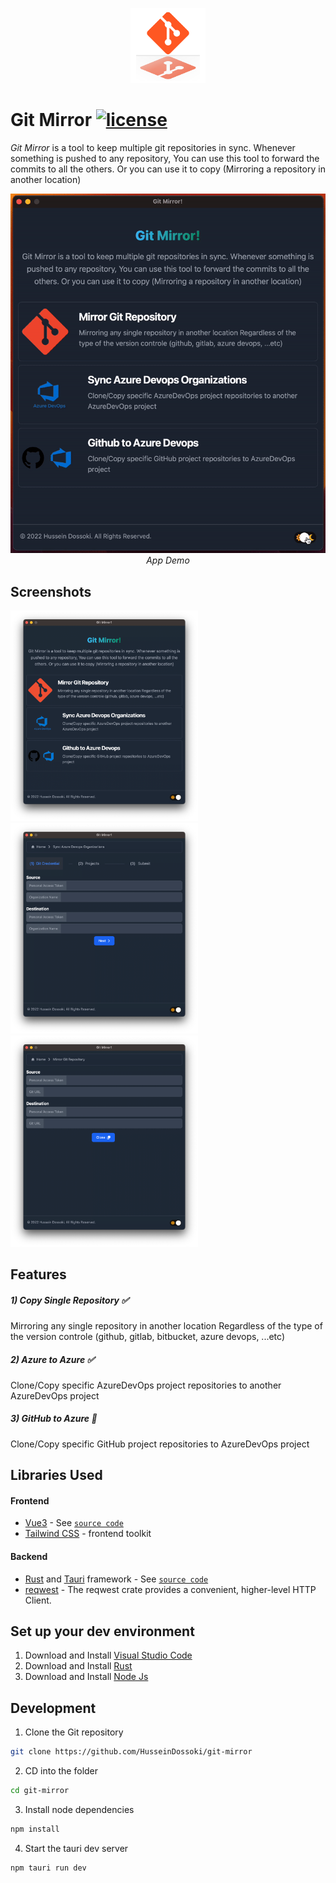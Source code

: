 <p align="center">
  <img src="./src/assets/logo.png" height="120" />
</p>

# Git Mirror  [![license](https://img.shields.io/github/license/DAVFoundation/captain-n3m0.svg?style=flat)](https://github.com/HusseinDossoki/git-mirror/blob/dev/LICENSE)


*Git Mirror* is a tool to keep multiple git repositories in sync. Whenever something is pushed to any repository, You can use this tool to forward the commits to all the others. Or you can use it to copy (Mirroring a repository in another location)

<div align="center">

![App Demo](./docs/demo.gif)
<br/>*App Demo*

</div>

## Screenshots
<img src="./docs/main_page.png" width="300"><img src="./docs/azure_to_azure.png" width="300"><img src="./docs/clone_repo.png" width="300">

## Features
##### 1) Copy Single Repository ✅
Mirroring any single repository in another location Regardless of the type of the version controle (github, gitlab, bitbucket, azure devops, ...etc)
##### 2) Azure to Azure ✅
Clone/Copy specific AzureDevOps project repositories to another AzureDevOps project
##### 3) GitHub to Azure 🚫
Clone/Copy specific GitHub project repositories to AzureDevOps project

## Libraries Used

#### Frontend

* [Vue3](https://vuejs.org/) - See [`source code`](./src)
* [Tailwind CSS](https://flowbite.com/docs/getting-started/introduction/) - frontend toolkit

#### Backend

* [Rust](https://www.rust-lang.org/) and [Tauri](https://tauri.app/) framework - See [`source code`](./src-tauri)
* [reqwest](https://docs.rs/reqwest/latest/reqwest/) - The reqwest crate provides a convenient, higher-level HTTP Client.


## Set up your dev environment
1) Download and Install [Visual Studio Code](https://code.visualstudio.com/)
1) Download and Install [Rust](https://www.rust-lang.org/tools/install)
1) Download and Install [Node Js](https://nodejs.org/en/download/)

## Development

1) Clone the Git repository

```sh
git clone https://github.com/HusseinDossoki/git-mirror
```

2) CD into the folder

```sh
cd git-mirror
```

3) Install node dependencies 

```sh
npm install
```

4) Start the tauri dev server

```sh
npm tauri run dev
```